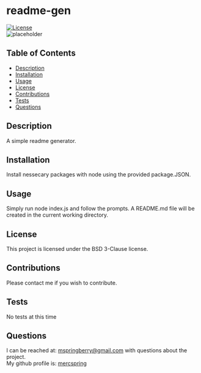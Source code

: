 # readme-gen
[![License](https://img.shields.io/badge/License-BSD%203--Clause-blue.svg)](https://opensource.org/licenses/BSD-3-Clause)  
![placeholder](https://via.placeholder.com/500x350)
## Table of Contents
+ [Description](#description)
+ [Installation](#installation)
+ [Usage](#usage)
+ [License](license)
+ [Contributions](#contributions)
+ [Tests](#tests)
+ [Questions](#questions)
## Description
A simple readme generator.
## Installation
Install nessecary packages with node using the provided package.JSON.
## Usage
Simply run node index.js and follow the prompts. A README.md file will be created in the current working directory.
## License
This project is licensed under the BSD 3-Clause license.
## Contributions
Please contact me if you wish to contribute.
## Tests
No tests at this time
## Questions
I can be reached at: <mspringberry@gmail.com> with questions about the project.  
My github profile is: [mercspring](https://github.com/mercspring)